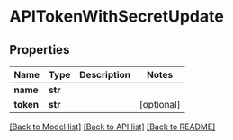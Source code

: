 # APITokenWithSecretUpdate


## Properties
Name | Type | Description | Notes
------------ | ------------- | ------------- | -------------
**name** | **str** |  | 
**token** | **str** |  | [optional] 

[[Back to Model list]](../#documentation-for-models) [[Back to API list]](../#documentation-for-api-endpoints) [[Back to README]](../)


